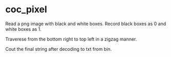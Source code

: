 # coc_pixel
Read a png image with black and white boxes. Record black boxes as 0 and white boxes as 1.

Traverese from the bottom right to top left in a zigzag manner.

Cout the final string after decoding to txt from bin.
